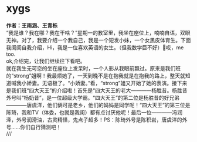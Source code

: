 # xygs  
**作者：王雨涵、王青栎**  
“我是谁？我在哪？我在干啥？”星期一的教室里，我坐在座位上，喃喃自语，双眼无神。对了，我要介绍一个我自己，我是一个短发小妹，一个女黑皮体育生。下面我闺闺自我介绍，Hi，我是一位喜欢英语的女生。（但我数学巨不好）🩷哎，me too.  
ok,介绍完，让我们继续往下看吧。  
就在我生无可恋的坐在座位上发呆时，一个人影从我眼前飘过。原来是我们班的“strong”姐啊！我最烦她了，一天到晚不是在抱我就是在抱我的路上，整天就知道喊我小娇妻。无语极了。“小娇妻。”看，“strong”姐又开始了她的表演。接下来是我们班“四大天王”的介绍啦！首先是“四大天王的老大————杨胜昔。杨胜昔外号叫“杨奶昔”，是一位超级大学霸。“四大天王”的第二位是杨胜昔的好兄弟————唐虞洋，他们俩可是老乡，他们的妈妈是同学呢！“四大天王”的第三位是陈琦，我和TV（体委，也就是我闺）都有点讨厌他呢！最后一位————冯润泽，外号润滑油，古灵精怪，鬼点子超多！PS：陈琦外号是陈积岩，唐虞洋的外号......你们自行猜测吧！  
///
